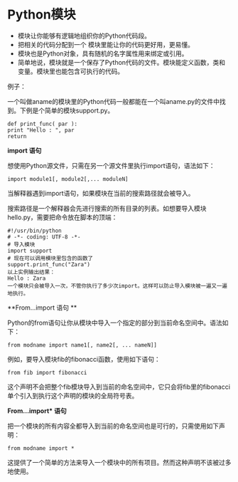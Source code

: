 # Python模块

* 模块让你能够有逻辑地组织你的Python代码段。
* 把相关的代码分配到一个 模块里能让你的代码更好用，更易懂。
* 模块也是Python对象，具有随机的名字属性用来绑定或引用。
* 简单地说，模块就是一个保存了Python代码的文件。模块能定义函数，类和变量。模块里也能包含可执行的代码。

例子：

一个叫做aname的模块里的Python代码一般都能在一个叫aname.py的文件中找到。下例是个简单的模块support.py。

```
def print_func( par ):
print "Hello : ", par
return
```

**import 语句**

想使用Python源文件，只需在另一个源文件里执行import语句，语法如下：

```
import module1[, module2[,... moduleN]
```

当解释器遇到import语句，如果模块在当前的搜索路径就会被导入。

搜索路径是一个解释器会先进行搜索的所有目录的列表。如想要导入模块hello.py，需要把命令放在脚本的顶端：

```
#!/usr/bin/python
# -*- coding: UTF-8 -*-
# 导入模块
import support
# 现在可以调用模块里包含的函数了
support.print_func("Zara")
以上实例输出结果：
Hello : Zara
一个模块只会被导入一次，不管你执行了多少次import。这样可以防止导入模块被一遍又一遍地执行。
```

**From…import 语句**

Python的from语句让你从模块中导入一个指定的部分到当前命名空间中。语法如下：

```
from modname import name1[, name2[, ... nameN]]
```

例如，要导入模块fib的fibonacci函数，使用如下语句：

```
from fib import fibonacci
```

这个声明不会把整个fib模块导入到当前的命名空间中，它只会将fib里的fibonacci单个引入到执行这个声明的模块的全局符号表。

**From…import\* 语句**

把一个模块的所有内容全都导入到当前的命名空间也是可行的，只需使用如下声明：

```
from modname import *
```

这提供了一个简单的方法来导入一个模块中的所有项目。然而这种声明不该被过多地使用。





